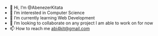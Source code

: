 - 👋 Hi, I’m @AbenezerKitata
- 👀 I’m interested in Computer Science
- 🌱 I’m currently learning Web Development
- 💞️ I’m looking to collaborate on any project I am able to work on for now
- 📫 How to reach me abi4kit@gmail.com

<!---
AbenezerKitata/AbenezerKitata is a ✨ special ✨ repository because its `README.md` (this file) appears on your GitHub profile.
You can click the Preview link to take a look at your changes.
--->
